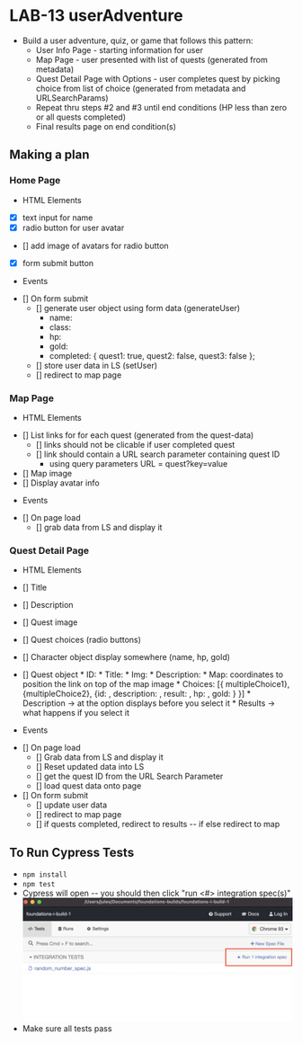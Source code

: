 # LAB-13 userAdventure 
- Build a user adventure, quiz, or game that follows this pattern:
    * User Info Page - starting information for user
    * Map Page - user presented with list of quests (generated from metadata)
    * Quest Detail Page with Options - user completes quest by picking choice from list of choice (generated from metadata and URLSearchParams)
    * Repeat thru steps #2 and #3 until end conditions (HP less than zero or all quests completed)
    * Final results page on end condition(s)

## Making a plan

### Home Page
* HTML Elements
- [x] text input for name
- [x] radio button for user avatar
- [] add image of avatars for radio button
- [x] form submit button
* Events
 - [] On form submit
    - [] generate user object using form data (generateUser)
        * name:
        * class:
        * hp:
        * gold:
        * completed: { quest1: true, quest2: false, quest3: false };
    - [] store user data in LS (setUser)
    - [] redirect to map page

### Map Page
* HTML Elements
- [] List links for for each quest (generated from the quest-data)
    - [] links should not be clicable if user completed quest
    - [] link should contain a URL search parameter containing quest ID
        * using query parameters URL = quest?key=value
- [] Map image
- [] Display avatar info

* Events
- [] On page load
    - [] grab data from LS and display it

### Quest Detail Page
* HTML Elements
- [] Title
- [] Description
- [] Quest image
- [] Quest choices (radio buttons)

- [] Character object display somewhere (name, hp, gold)
 - [] Quest object
        * ID:
        * Title:
        * Img:
        * Description:
        * Map: coordinates to position the link on top of the map image
        * Choices: [{ multipleChoice1}, {multipleChoice2}, {id: , description: , result: , hp: , gold: } }] 
        * Description -> at the option displays before you select it
        * Results -> what happens if you select it


* Events
- [] On page load
    - [] Grab data from LS and display it
    - [] Reset updated data into LS
    - [] get the quest ID from the URL Search Parameter
    - [] load quest data onto page
- [] On form submit
    - [] update user data
    - [] redirect to map page
    - [] if quests completed, redirect to results -- if else redirect to map














## To Run Cypress Tests
* `npm install`
* `npm test`
* Cypress will open -- you should then click "run <#> integration spec(s)"
    ![](cypress.png)
* Make sure all tests pass